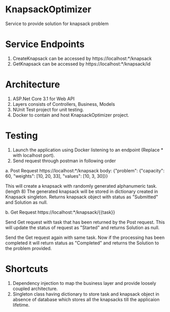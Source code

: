 # KnapsackOptimizer
Service to provide solution for knapsack problem

# Service Endpoints
1. CreateKnapsack can be accessed by https://localhost:*/knapsack
2. GetKnapsack can be accessed by https://localhost:*/knapsack/id

# Architecture
1. ASP.Net Core 3.1 for Web API
2. Layers consists of Controllers, Business, Models
3. NUnit Test project for unit testing.
4. Docker to contain and host KnapsackOptimizer project.

# Testing 
1. Launch the application using Docker listening to an endpoint (Replace * with localhost port).
2. Send request through postman in following order

a. Post Request 
  https://localhost:*/knapsack
  body: {"problem": {"capacity": 60, "weights": [10, 20, 33], "values": [10, 3, 30]}}
  
  This will create a knapsack with randomly generated alphanumeric task. (length 8)
  The generated knapsack will be stored in dictionary created in Knapsack singleton.
  Returns knapsack object with status as "Submitted" and Solution as null.
  
  b. Get Request
  https://localhost:*/knapsack/{{task}}
  
  Send Get request with task that has been returned by the Post request.
  This will update the status of request as "Started" and returns Solution as null.
  
  Send the Get request again with same task.
  Now if the processing has been completed it will return status as "Completed" and returns the Solution to the problem provided.
  
  # Shortcuts 
  1. Dependency injection to map the business layer and provide loosely coupled architecture.
  2. Singleton class having dictionary to store task and knapsack object in absence of database which stores all the knapsacks till the applicaion lifetime.

